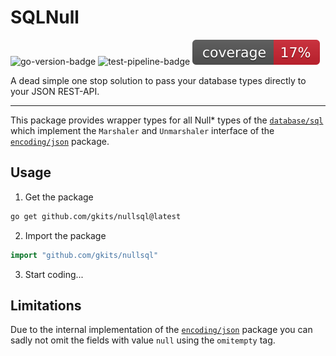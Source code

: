 # SQLNull
![go-version-badge](https://img.shields.io/github/go-mod/go-version/gkits/sqlnull)
![test-pipeline-badge](https://img.shields.io/github/actions/workflow/status/gkits/sqlnull/test.yml)
![test-coverage-badge](https://raw.githubusercontent.com/gKits/sqlnull/badges/.badges/main/coverage.svg)

A dead simple one stop solution to pass your database types directly to
your JSON REST-API.

---

This package provides wrapper types for all Null* types of the 
[`database/sql`](https://pkg.go.dev/database/sql) which implement the 
`Marshaler` and `Unmarshaler` interface of the 
[`encoding/json`](https://pkg.go.dev/encoding/json) package.

## Usage

1. Get the package
```bash
go get github.com/gkits/nullsql@latest
```

2. Import the package
```go
import "github.com/gkits/nullsql"
```

3. Start coding...

## Limitations

Due to the internal implementation of the 
[`encoding/json`](https://pkg.go.dev/encoding/json) package you can sadly
not omit the fields with value `null` using the `omitempty` tag.
